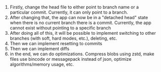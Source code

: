 1. Firstly, change the head file to either point to branch name or a particular commit. Currently, it can only point to a branch.
2. After changing that, the app can now be in a "detached head" state when there is no current branch there is a commit. Currently, the app cannot exist without pointing to a specific branch
3. After doing all of this, it will be possible to implement switching to other branches (with soft, hard modes, etc.), deleting, etc.
4. Then we can implement resetting to commits
5. Then we can implement diffs
6. in the end, we can do optimizations. Compress blobs using zstd, make files use bincode or messagepack instead of json, optimize algorithms/memory usage, etc.